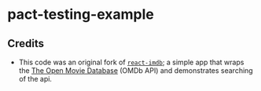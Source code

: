 # pact-testing-example

## Credits

* This code was an original fork of [`react-imdb`][1]; a simple app that wraps the 
 [The Open Movie Database][2] (OMDb API) and demonstrates searching of the api.

[1]: https://github.com/alepoletto/react-imdb
[2]: http://www.omdbapi.com/
